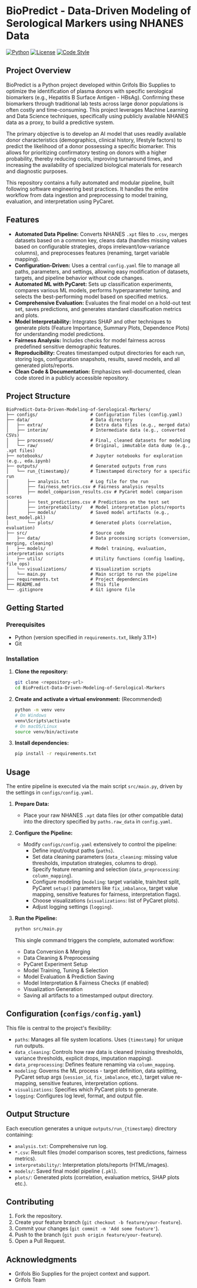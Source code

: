 # BioPredict - Data-Driven Modeling of Serological Markers using NHANES Data

[![Python](https://img.shields.io/badge/python-3.11+-blue.svg)](https://www.python.org/downloads/)
[![License](https://img.shields.io/badge/license-MIT-green.svg)](LICENSE) 
[![Code Style](https://img.shields.io/badge/code%20style-black-000000.svg)](https://github.com/psf/black) 

## Project Overview

BioPredict is a Python project developed within Grifols Bio Supplies to optimize the identification of plasma donors with specific serological biomarkers (e.g., Hepatitis B Surface Antigen - HBsAg). Confirming these biomarkers through traditional lab tests across large donor populations is often costly and time-consuming. This project leverages Machine Learning and Data Science techniques, specifically using publicly available NHANES data as a proxy, to build a predictive system.

The primary objective is to develop an AI model that uses readily available donor characteristics (demographics, clinical history, lifestyle factors) to predict the likelihood of a donor possessing a specific biomarker. This allows for prioritizing confirmatory testing on donors with a higher probability, thereby reducing costs, improving turnaround times, and increasing the availability of specialized biological materials for research and diagnostic purposes.

This repository contains a fully automated and modular pipeline, built following software engineering best practices. It handles the entire workflow from data ingestion and preprocessing to model training, evaluation, and interpretation using PyCaret.

## Features

-   **Automated Data Pipeline:** Converts NHANES `.xpt` files to `.csv`, merges datasets based on a common key, cleans data (handles missing values based on configurable strategies, drops irrelevant/low-variance columns), and preprocesses features (renaming, target variable mapping).
-   **Configuration-Driven:** Uses a central `config.yaml` file to manage all paths, parameters, and settings, allowing easy modification of datasets, targets, and pipeline behavior without code changes.
-   **Automated ML with PyCaret:** Sets up classification experiments, compares various ML models, performs hyperparameter tuning, and selects the best-performing model based on specified metrics.
-   **Comprehensive Evaluation:** Evaluates the final model on a hold-out test set, saves predictions, and generates standard classification metrics and plots.
-   **Model Interpretability:** Integrates SHAP and other techniques to generate plots (Feature Importance, Summary Plots, Dependence Plots) for understanding model predictions.
-   **Fairness Analysis:** Includes checks for model fairness across predefined sensitive demographic features.
-   **Reproducibility:** Creates timestamped output directories for each run, storing logs, configuration snapshots, results, saved models, and all generated plots/reports.
-   **Clean Code & Documentation:** Emphasizes well-documented, clean code stored in a publicly accessible repository.

## Project Structure

```
BioPredict-Data-Driven-Modeling-of-Serological-Markers/
├── configs/                    # Configuration files (config.yaml)
├── data/                       # Data directory
│   ├── extra/                  # Extra data files (e.g., merged data)
│   ├── interim/                # Intermediate data (e.g., converted CSVs)
│   ├── processed/              # Final, cleaned datasets for modeling
│   └── raw/                    # Original, immutable data dump (e.g., .xpt files)
├── notebooks/                  # Jupyter notebooks for exploration (e.g., eda.ipynb)
├── outputs/                    # Generated outputs from runs
│   └── run_{timestamp}/        # Timestamped directory for a specific run
│       ├── analysis.txt        # Log file for the run
│       ├── fairness_metrics.csv # Fairness analysis results
│       ├── model_comparison_results.csv # PyCaret model comparison scores
│       ├── test_predictions.csv # Predictions on the test set
│       ├── interpretability/   # Model interpretation plots/reports
│       ├── models/             # Saved model artifacts (e.g., best_model.pkl)
│       └── plots/              # Generated plots (correlation, evaluation)
├── src/                        # Source code
│   ├── data/                   # Data processing scripts (conversion, merging, cleaning)
│   ├── models/                 # Model training, evaluation, interpretation scripts
│   ├── utils/                  # Utility functions (config loading, file ops)
│   └── visualizations/         # Visualization scripts
│   └── main.py                 # Main script to run the pipeline
├── requirements.txt            # Project dependencies
├── README.md                   # This file
└── .gitignore                  # Git ignore file
```

## Getting Started

### Prerequisites

-   Python (version specified in `requirements.txt`, likely 3.11+)
-   Git

### Installation

1.  **Clone the repository:**
    ```bash
    git clone <repository-url>
    cd BioPredict-Data-Driven-Modeling-of-Serological-Markers
    ```

2.  **Create and activate a virtual environment:** (Recommended)
    ```bash
    python -m venv venv
    # On Windows
    venv\Scripts\activate
    # On macOS/Linux
    source venv/bin/activate
    ```

3.  **Install dependencies:**
    ```bash
    pip install -r requirements.txt
    ```

## Usage

The entire pipeline is executed via the main script `src/main.py`, driven by the settings in `configs/config.yaml`.

1.  **Prepare Data:**
    -   Place your raw NHANES `.xpt` data files (or other compatible data) into the directory specified by `paths.raw_data` in `config.yaml`.

2.  **Configure the Pipeline:**
    -   Modify `configs/config.yaml` extensively to control the pipeline:
        -   Define input/output paths (`paths`).
        -   Set data cleaning parameters (`data_cleaning`: missing value thresholds, imputation strategies, columns to drop).
        -   Specify feature renaming and selection (`data_preprocessing`: `column_mapping`).
        -   Configure modeling (`modeling`: target variable, train/test split, PyCaret `setup()` parameters like `fix_imbalance`, target value mapping, sensitive features for fairness, interpretation flags).
        -   Choose visualizations (`visualizations`: list of PyCaret plots).
        -   Adjust logging settings (`logging`).

3.  **Run the Pipeline:**
    ```bash
    python src/main.py
    ```

    This single command triggers the complete, automated workflow:
    -   Data Conversion & Merging
    -   Data Cleaning & Preprocessing
    -   PyCaret Experiment Setup
    -   Model Training, Tuning & Selection
    -   Model Evaluation & Prediction Saving
    -   Model Interpretation & Fairness Checks (if enabled)
    -   Visualization Generation
    -   Saving all artifacts to a timestamped output directory.

## Configuration (`configs/config.yaml`)

This file is central to the project's flexibility:

-   `paths`: Manages all file system locations. Uses `{timestamp}` for unique run outputs.
-   `data_cleaning`: Controls how raw data is cleaned (missing thresholds, variance thresholds, explicit drops, imputation mapping).
-   `data_preprocessing`: Defines feature renaming via `column_mapping`.
-   `modeling`: Governs the ML process - target definition, data splitting, PyCaret setup args (`session_id`, `fix_imbalance`, etc.), target value re-mapping, sensitive features, interpretation options.
-   `visualizations`: Specifies which PyCaret plots to generate.
-   `logging`: Configures log level, format, and output file.

## Output Structure

Each execution generates a unique `outputs/run_{timestamp}` directory containing:

-   `analysis.txt`: Comprehensive run log.
-   `*.csv`: Result files (model comparison scores, test predictions, fairness metrics).
-   `interpretability/`: Interpretation plots/reports (HTML/images).
-   `models/`: Saved final model pipeline (`.pkl`).
-   `plots/`: Generated plots (correlation, evaluation metrics, SHAP plots etc.).

## Contributing

1.  Fork the repository.
2.  Create your feature branch (`git checkout -b feature/your-feature`).
3.  Commit your changes (`git commit -m 'Add some feature'`).
4.  Push to the branch (`git push origin feature/your-feature`).
5.  Open a Pull Request.

## Acknowledgments

-   Grifols Bio Supplies for the project context and support.
-   Grifols Team

